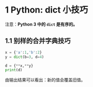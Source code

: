 # 1 Python: dict 小技巧

注意：**Python 3 中的 `dict` 是有序的。**

## 1.1 别样的合并字典技巧

```python
x = {'a':1,'b':2}
y = dict(b=3, d=4)

d = {**x,**y}
print(d)
```

由输出结果可以看出：新的值会覆盖旧值。
